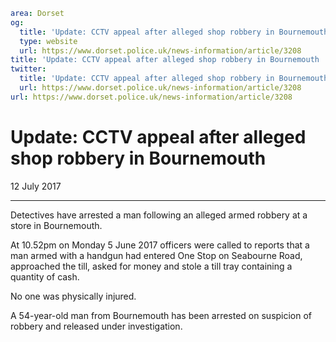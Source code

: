 ```yaml
area: Dorset
og:
  title: 'Update: CCTV appeal after alleged shop robbery in Bournemouth'
  type: website
  url: https://www.dorset.police.uk/news-information/article/3208
title: 'Update: CCTV appeal after alleged shop robbery in Bournemouth |'
twitter:
  title: 'Update: CCTV appeal after alleged shop robbery in Bournemouth'
  url: https://www.dorset.police.uk/news-information/article/3208
url: https://www.dorset.police.uk/news-information/article/3208
```

# Update: CCTV appeal after alleged shop robbery in Bournemouth

12 July 2017

* * *

Detectives have arrested a man following an alleged armed robbery at a store in Bournemouth.

At 10.52pm on Monday 5 June 2017 officers were called to reports that a man armed with a handgun had entered One Stop on Seabourne Road, approached the till, asked for money and stole a till tray containing a quantity of cash.

No one was physically injured.

A 54-year-old man from Bournemouth has been arrested on suspicion of robbery and released under investigation.
